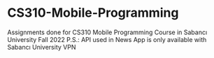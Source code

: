 # CS310-Mobile-Programming
Assignments done for CS310 Mobile Programming Course in Sabancı University Fall 2022
P.S.: API used in News App is only available with Sabancı University VPN
